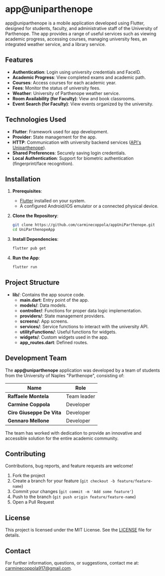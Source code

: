 # app@uniparthenope  

app@uniparthenope is a mobile application developed using Flutter, designed for students, faculty, and administrative staff of the University of Parthenope. The app provides a range of useful services such as viewing academic progress, accessing courses, managing university fees, an integrated weather service, and a library service.

## Features

- **Authentication**: Login using university credentials and FaceID.
- **Academic Progress**: View completed exams and academic path.
- **Courses**: Access courses for each academic year.
- **Fees**: Monitor the status of university fees.
- **Weather**: University of Parthenope weather service.
- **Room Availability (for Faculty)**: View and book classrooms.
- **Event Search (for Faculty)**: View events organized by the university.

## Technologies Used

- **Flutter**: Framework used for app development.
- **Provider**: State management for the app.
- **HTTP**: Communication with university backend services ([API's Uniparthenope](https://api.uniparthenope.it)).
- **Shared Preferences**: Securely saving login credentials.
- **Local Authentication**: Support for biometric authentication (fingerprint/face recognition).

## Installation

1. **Prerequisites**:
    - [Flutter](https://flutter.dev/docs/get-started/install) installed on your system.
    - A configured Android/iOS emulator or a connected physical device.

2. **Clone the Repository**:
    ```sh
    git clone https://github.com/carminecoppola/appUniParthenope.git
    cd UniParthenopeApp
    ```

3. **Install Dependencies**:
    ```sh
    flutter pub get
    ```

4. **Run the App**:
    ```sh
    flutter run
    ```

## Project Structure

- **lib/**: Contains the app source code.
  - **main.dart**: Entry point of the app.
  - **models/**: Data models.
  - **controller/**: Functions for proper data logic implementation.
  - **providers/**: State management providers.
  - **screens/**: App screens.
  - **services/**: Service functions to interact with the university API.
  - **utilityFunctions/**: Useful functions for widgets.
  - **widgets/**: Custom widgets used in the app.
  - **app_routes.dart**: Defined routes.

## Development Team

The **app@uniparthenope** application was developed by a team of students from the University of Naples "Parthenope", consisting of:

| Name                  | Role         |
|-----------------------|--------------|
| **Raffaele Montela**   | Team leader  |
| **Carmine Coppola**    | Developer    |
| **Ciro Giuseppe De Vita** | Developer |
| **Gennaro Mellone**    | Developer    |

The team has worked with dedication to provide an innovative and accessible solution for the entire academic community.


## Contributing

Contributions, bug reports, and feature requests are welcome!

1. Fork the project
2. Create a branch for your feature (`git checkout -b feature/feature-name`)
3. Commit your changes (`git commit -m 'Add some feature'`)
4. Push to the branch (`git push origin feature/feature-name`)
5. Open a Pull Request

## License

This project is licensed under the MIT License. See the [LICENSE](LICENSE) file for details.

## Contact

For further information, questions, or suggestions, contact me at: [carminecoppola917@gmail.com](mailto:carminecoppola917@gmail.com).
